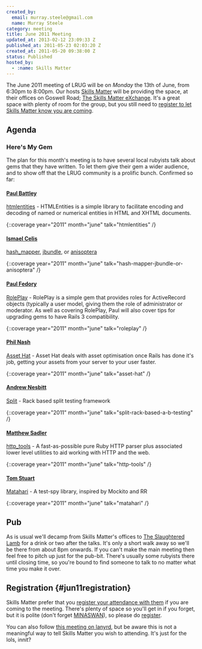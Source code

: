 ```yaml
---
created_by:
  email: murray.steele@gmail.com
  name: Murray Steele
category: meeting
title: June 2011 Meeting
updated_at: 2013-02-12 23:09:33 Z
published_at: 2011-05-23 02:03:20 Z
created_at: 2011-05-20 09:38:00 Z
status: Published
hosted_by:
  - :name: Skills Matter
---
```


The June 2011 meeting of LRUG will be on *Monday* the 13th of June, from 6:30pm to 8:00pm.  Our hosts [Skills Matter](http://skillsmatter.com/) will be providing the space, at their offices on Goswell Road; [The Skills Matter eXchange](http://skillsmatter.com/location-details/design-architecture/484/96).  It's a great space with plenty of room for the group, but you still need to <a href="#jun11registration">register to let Skills Matter know you are coming</a>.

## Agenda

### Here's My Gem

The plan for this month's meeting is to have several local rubyists talk about gems that they have written.  To let them give their gem a wider audience, and to show off that the LRUG community is a prolific bunch.  Confirmed so far:

#### [Paul Battley](http://po-ru.com/)

[htmlentities](http://rubygems.org/gems/htmlentities) - HTMLEntities is a simple library to facilitate encoding and decoding of named or numerical entities in HTML and XHTML documents.

{::coverage year="2011" month="june" talk="htmlentities" /}

#### [Ismael Celis](http://home.ismaelcelis.com/)

[hash_mapper](http://rubygems.org/gems/hash_mapper), [jbundle](http://rubygems.org/gems/jbundle), or [anisoptera](https://github.com/ismasan/anisoptera)

{::coverage year="2011" month="june" talk="hash-mapper-jbundle-or-anisoptera" /}

#### [Paul Fedory](http://paulfedory.com/)

[RolePlay](http://rubygems.org/gems/role_play) - RolePlay is a simple gem that provides roles for ActiveRecord objects (typically a user model, giving them the role of administrator or moderator.  As well as covering RolePlay, Paul will also cover tips for upgrading gems to have Rails 3 compatibility.

{::coverage year="2011" month="june" talk="roleplay" /}

#### [Phil Nash](http://twitter.com/philnash)

[Asset Hat](http://rubygems.org/gems/asset_hat) - Asset Hat deals with asset optimisation once Rails has done it's job, getting your assets from your server to your user faster.

{::coverage year="2011" month="june" talk="asset-hat" /}

#### [Andrew Nesbitt](http://teabass.com/)

[Split](http://rubygems.org/gems/split) - Rack based split testing framework

{::coverage year="2011" month="june" talk="split-rack-based-a-b-testing" /}

#### [Matthew Sadler](http://sourcetagsandcodes.com/)

[http_tools](http://rubygems.org/gems/http_tools) - A fast-as-possible pure Ruby HTTP parser plus associated lower level utilities to aid working with HTTP and the web.

{::coverage year="2011" month="june" talk="http-tools" /}

#### [Tom Stuart](http://mortice.github.com/)

[Matahari](http://rubygems.org/gems/matahari) - A test-spy library, inspired by Mockito and RR

{::coverage year="2011" month="june" talk="matahari" /}

## Pub

As is usual we'll decamp from Skills Matter's offices to [The Slaughtered Lamb](http://www.theslaughteredlambpub.com/) for a drink or two after the talks.  It's only a short walk away so we'll be there from about 8pm onwards.  If you can't make the main meeting then feel free to pitch up just for the pub-bit.  There's usually some rubyists there until closing time, so you're bound to find someone to talk to no matter what time you make it over.

## Registration {#jun11registration}

Skills Matter prefer that you [register your attendance with them](http://skillsmatter.com/expert-profile/ajax-ria/various-speakers) if you are coming to the meeting.  There's plenty of space so you'll get in if you forget, but it is polite (don't forget [MINASWAN](http://oreilly.com/ruby/excerpts/ruby-learning-rails/ruby-glossary.html#I_indexterm_d1e32036)), so please do [register](http://skillsmatter.com/expert-profile/ajax-ria/various-speakers).

You can also follow [this meeting on lanyrd](http://lanyrd.com/2011/lrug-june/), but be aware this is not a meaningful way to tell Skills Matter you wish to attending.  It's just for the lols, innit?
